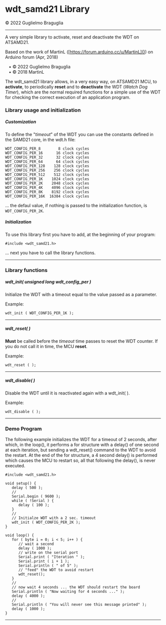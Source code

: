 # wdt_samd21 Library
© 2022 Guglielmo Braguglia

---



A very simple library to activate, reset and deactivate the WDT on ATSAMD21.

Based on the work of MartinL ([https://forum.arduino.cc/u/MartinL]()) on Arduino forum (Apr, 2018)

&nbsp;&nbsp;&nbsp;• © 2022 Guglielmo Braguglia<br>
&nbsp;&nbsp;&nbsp;• © 2018 MartinL

The wdt_samd21 library allows, in a very easy way, on ATSAMD21 MCU, to **activate**, to periodically **reset** and to **deactivate** the WDT (*Watch Dog Timer*), which are the normal required functions for a simple use of the WDT for checking the correct execution of an application program.

### Library usage and initialization

##### Customization

To define the "*timeout*" of the WDT you can use the constants defined in the SAMD21 core, in the wdt.h file:

```
WDT_CONFIG_PER_8        8 clock cycles
WDT_CONFIG_PER_16      16 clock cycles
WDT_CONFIG_PER_32      32 clock cycles
WDT_CONFIG_PER_64      64 clock cycles
WDT_CONFIG_PER_128    128 clock cycles
WDT_CONFIG_PER_256    256 clock cycles
WDT_CONFIG_PER_512    512 clock cycles
WDT_CONFIG_PER_1K    1024 clock cycles
WDT_CONFIG_PER_2K    2048 clock cycles
WDT_CONFIG_PER_4K    4096 clock cycles
WDT_CONFIG_PER_8K    8192 clock cycles
WDT_CONFIG_PER_16K  16384 clock cycles

```

... the defaul value, if nothing is passed to the initialization function, is `WDT_CONFIG_PER_2K`.

##### Initialization

To use this library first you have to add, at the beginning of your program:

```
#include <wdt_samd21.h>
```

... next you have to call the library functions.

---

### Library functions

##### wdt_init( unsigned long wdt\_config\_per )

Initialize the WDT with a timeout equal to the value passed as a parameter.

Example:

```
wdt_init ( WDT_CONFIG_PER_1K );
```

---

##### wdt_reset( )

**Must** be called before the *timeout* time passes to reset the WDT counter. If you do not call it in time, the MCU **reset**.

Example:

```
wdt_reset ( );
```

---

##### wdt_disable( )

Disable the WDT until it is reactivated again with a wdt_init( ).

Example:

```
wdt_disable ( );
```

---
### Demo Program

The following example initializes the WDT for a timeout of 2 seconds, after which, in the loop(), it performs a for structure with a delay() of one second at each iteration, but sending a wdt_reset() command to the WDT to avoid the restart. At the end of the for structure, a 4 second delay() is performed which causes the MCU to restart so, all that following the delay(), is never executed.

```
#include <wdt_samd21.h>

void setup() {
   delay ( 500 );
   //
   Serial.begin ( 9600 );
   while ( !Serial ) {
      delay ( 100 );
   }
   //
   // Initialze WDT with a 2 sec. timeout
   wdt_init ( WDT_CONFIG_PER_2K );
}

void loop() {
   for ( byte i = 0; i < 5; i++ ) {
      // wait a second
      delay ( 1000 );
      // write on the serial port
      Serial.print ( "Iteration " );
      Serial.print ( i + 1 );
      Serial.println ( " of 5" );
      // "feed" the WDT to avoid restart
      wdt_reset();
   }
   //
   // now wait 4 seconds ... the WDT should restart the board
   Serial.println ( "Now waiting for 4 seconds ..." );
   delay ( 4000 );
   //
   Serial.println ( "You will never see this message printed" );
   delay ( 1000 );
}
```


---